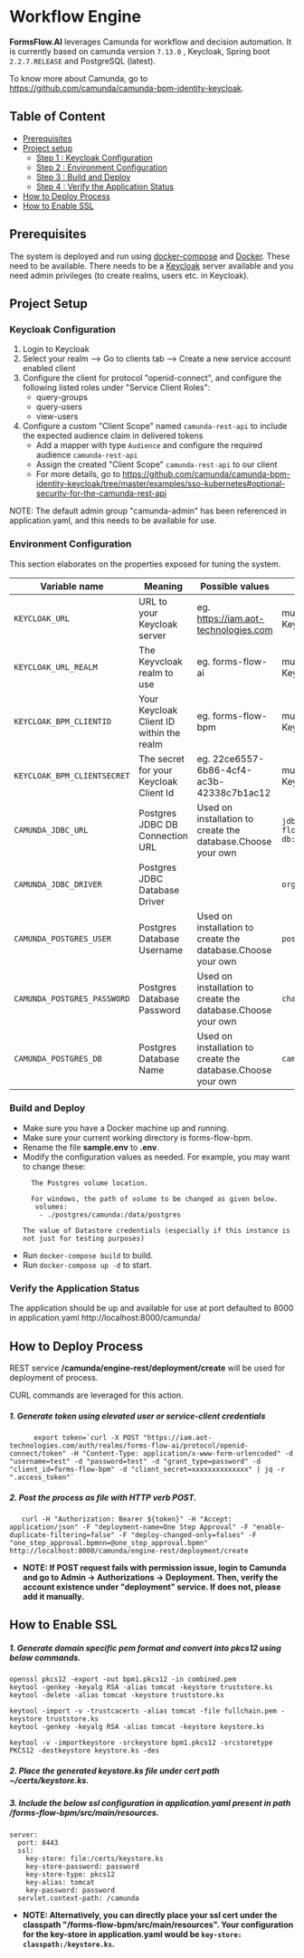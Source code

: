 # Workflow Engine

**FormsFlow.AI** leverages Camunda for workflow and decision automation.
It is currently based on camunda version `7.13.0` , Keycloak, Spring boot `2.2.7.RELEASE` and PostgreSQL (latest).
 
To know more about Camunda, go to https://github.com/camunda/camunda-bpm-identity-keycloak.

## Table of Content
* [Prerequisites](#prerequisites)
* [Project setup](#project-setup)
  * [Step 1 : Keycloak Configuration](#keycloak-configuration)
  * [Step 2 : Environment Configuration](#environment-configuration)
  * [Step 3 : Build and Deploy](#build-and-deploy)
  * [Step 4 : Verify the Application Status](#verify-the-application-status)
* [How to Deploy Process](#how-to-deploy-process)
* [How to Enable SSL](#how-to-enable-ssl)

## Prerequisites

The system is deployed and run using [docker-compose](https://docker.com) and [Docker](https://docker.com). These need to be available. 
There needs to be a [Keycloak](https://www.keycloak.org/) server available and you need admin privileges (to create realms, users etc. in Keycloak).

## Project Setup

### Keycloak Configuration

1. Login to Keycloak
2. Select your realm --> Go to clients tab --> Create a new service account enabled client 
3. Configure the client for protocol "openid-connect", and configure the following listed roles under "Service Client Roles":
    * query-groups
    * query-users
    * view-users
4. Configure a custom "Client Scope" named `camunda-rest-api` to include the expected audience claim in delivered tokens
    * Add a mapper with type `Audience` and configure the required audience `camunda-rest-api`
    * Assign the created "Client Scope" `camunda-rest-api` to our client
    * For more details, go to https://github.com/camunda/camunda-bpm-identity-keycloak/tree/master/examples/sso-kubernetes#optional-security-for-the-camunda-rest-api

 NOTE: The default admin group "camunda-admin" has been referenced in application.yaml, and this needs to be available for use.
 
### Environment Configuration

This section elaborates on the properties exposed for tuning the system.
 
 Variable name | Meaning | Possible values | Default value |
 --- | --- | --- | ---
 `KEYCLOAK_URL`| URL to your Keycloak server |eg. https://iam.aot-technologies.com | must be set to your Keycloak serve
 `KEYCLOAK_URL_REALM`|	The Keyvcloak realm to use|eg. forms-flow-ai | must be set to your Keycloak realm
 `KEYCLOAK_BPM_CLIENTID`|Your Keycloak Client ID within the realm| eg. forms-flow-bpm | must be set to your Keycloak client id
 `KEYCLOAK_BPM_CLIENTSECRET`|The secret for your Keycloak Client Id|eg. 22ce6557-6b86-4cf4-ac3b-42338c7b1ac12|must be set to your Keycloak client secret
 `CAMUNDA_JDBC_URL`|Postgres JDBC DB Connection URL|Used on installation to create the database.Choose your own|`jdbc:postgresql://forms-flow-bpm-db:5432/postgres`
 `CAMUNDA_JDBC_DRIVER`|Postgres JDBC Database Driver||`org.postgresql.Driver`
 `CAMUNDA_POSTGRES_USER`|Postgres Database Username|Used on installation to create the database.Choose your own|`postgres`
 `CAMUNDA_POSTGRES_PASSWORD`|Postgres Database Password|Used on installation to create the database.Choose your own|`changeme`
 `CAMUNDA_POSTGRES_DB`|Postgres Database Name|Used on installation to create the database.Choose your own|`camunda`
   
### Build and Deploy

   * Make sure you have a Docker machine up and running.
   * Make sure your current working directory is forms-flow-bpm.
   * Rename the file **sample.env** to **.env**.
   * Modify the configuration values as needed. For example, you may want to change these:
        ```  
          The Postgres volume location.          
          
          For windows, the path of volume to be changed as given below.
           volumes:
            - ./postgres/camunda:/data/postgres
      ```
         The value of Datastore credentials (especially if this instance is not just for testing purposes)
   * Run `docker-compose build` to build.
   * Run `docker-compose up -d` to start.
      
### Verify the Application Status

   The application should be up and available for use at port defaulted to 8000 in application.yaml http://localhost:8000/camunda/
   
## How to Deploy Process

   REST service **/camunda/engine-rest/deployment/create** will be used for deployment of process.
   
   CURL commands are leveraged for this action. 
   
   ##### 1. Generate token using elevated user or service-client credentials
```   
      export token=`curl -X POST "https://iam.aot-technologies.com/auth/realms/forms-flow-ai/protocol/openid-connect/token" -H "Content-Type: application/x-www-form-urlencoded" -d "username=test" -d "password=test" -d "grant_type=password" -d "client_id=forms-flow-bpm" -d "client_secret=xxxxxxxxxxxxxx" | jq -r ".access_token"`
```
   ##### 2. Post the process as file with HTTP verb POST.
```
   curl -H "Authorization: Bearer ${token}" -H "Accept: application/json" -F "deployment-name=One Step Approval" -F "enable-duplicate-filtering=false" -F "deploy-changed-only=falses" -F "one_step_approval.bpmnn=@one_step_approval.bpmn"  http://localhost:8000/camunda/engine-rest/deployment/create
```
   
* **NOTE: If POST request fails with permission issue, login to Camunda and go to Admin -> Authorizations -> Deployment. Then, verify the account existence under "deployment" service. If does not, please add it manually.**
   
## How to Enable SSL

##### 1. Generate domain specific pem format and convert into pkcs12 using below commands.      
```       
openssl pkcs12 -export -out bpm1.pkcs12 -in combined.pem
keytool -genkey -keyalg RSA -alias tomcat -keystore truststore.ks
keytool -delete -alias tomcat -keystore truststore.ks

keytool -import -v -trustcacerts -alias tomcat -file fullchain.pem -keystore truststore.ks
keytool -genkey -keyalg RSA -alias tomcat -keystore keystore.ks

keytool -v -importkeystore -srckeystore bpm1.pkcs12 -srcstoretype PKCS12 -destkeystore keystore.ks -des
```      
##### 2. Place the generated keystore.ks file under cert path ~/certs/keystore.ks. 
##### 3. Include the below **ssl configuration** in application.yaml present in path /forms-flow-bpm/src/main/resources.
``` 
server:
  port: 8443
  ssl:
    key-store: file:/certs/keystore.ks
    key-store-password: password
    key-store-type: pkcs12
    key-alias: tomcat
    key-password: password
  servlet.context-path: /camunda
``` 
* **NOTE: Alternatively, you can directly place your ssl cert under the classpath "/forms-flow-bpm/src/main/resources". Your configuration for the key-store in application.yaml would be `key-store: classpath:/keystore.ks`.**
